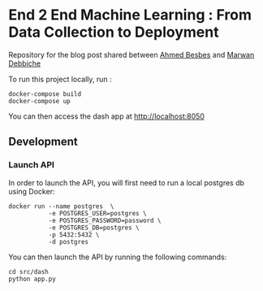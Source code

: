 # End 2 End Machine Learning : From Data Collection to Deployment

Repository for the blog post shared between [Ahmed Besbes](http://ahmedbesbes.com) and [Marwan Debbiche](http://marwandebbiche.com)

To run this project locally, run : 

```
docker-compose build
docker-compose up
```
You can then access the dash app at [http://localhost:8050](http://localhost:8050)

## Development

### Launch API

In order to launch the API, you will first need to run a local postgres db using Docker:

```
docker run --name postgres  \ 
           -e POSTGRES_USER=postgres \ 
           -e POSTGRES_PASSWORD=password \
           -e POSTGRES_DB=postgres \
           -p 5432:5432 \
           -d postgres
```

You can then launch the API by running the following commands:

```
cd src/dash
python app.py
```
